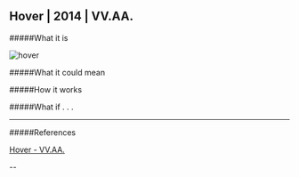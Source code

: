 ## Hover | 2014 | VV.AA.

#####What it is

![hover](http://i.imgur.com/qmUS1ZI.jpg?1)

#####What it could mean



#####How it works



#####What if . . .



---

#####References

[Hover -  VV.AA.](http://ciid.dk/education/portfolio/idp14/courses/enchanted-objects/projects/hover/)

--

